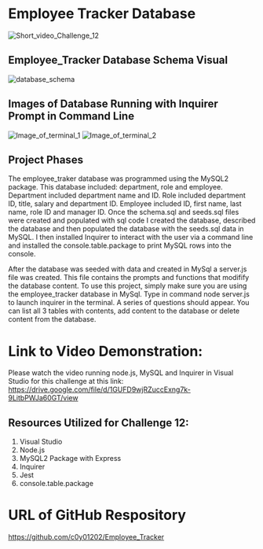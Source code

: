 # Employee Tracker Database
![Short_video_Challenge_12](https://user-images.githubusercontent.com/97765679/166002099-1a5f3071-057c-4b62-8ff2-aaa7a033e44b.gif)

## Employee_Tracker Database Schema Visual
![database_schema](https://user-images.githubusercontent.com/97765679/166000635-b2497df5-ee15-4cdb-b082-110e30204fa3.png)
## Images of Database Running with Inquirer Prompt in Command Line
![Image_of_terminal_1](https://user-images.githubusercontent.com/97765679/166000638-94b2173c-7310-4fa6-887b-497d05be4f6f.png)
![Image_of_terminal_2](https://user-images.githubusercontent.com/97765679/166000639-6f143b93-af82-4d8b-a295-331c501f6ad8.png)

## Project Phases

The employee_traker database was programmed using the MySQL2 package. This database included: department, role and employee. Department included department name and ID. Role included department ID, title, salary and department ID. Employee included ID, first name, last name, role ID and manager ID. Once the schema.sql and seeds.sql files were created and populated with sql code I created the database, described the database and then populated the database with the seeds.sql data in MySQL. I then installed Inquirer to interact with the user via a command line and installed the console.table.package to print MySQL rows into the console.

After the database was seeded with data and created in MySql a server.js file was created. This file contains the prompts and functions that modifify the database content. To use this project, simply make sure you are using the employee_tracker database in MySql. Type in command node server.js to launch inquirer in the terminal. A series of questions should appear. You can list all 3 tables with contents, add content to the database or delete content from the database.

# Link to Video Demonstration:
Please watch the video running node.js, MySQL and Inquirer in Visual Studio for this challenge at this link: https://drive.google.com/file/d/1GUFD9wjRZuccExng7k-9LitbPWJa60GT/view

## Resources Utilized for Challenge 12:

1. Visual Studio
2. Node.js
3. MySQL2 Package with Express
4. Inquirer
5. Jest
6. console.table.package

# URL of GitHub Respository

https://github.com/c0y01202/Employee_Tracker
